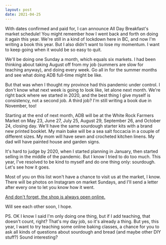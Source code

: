 ```yaml
---
layout: post
date: 2021-04-25
---
```


With dates confirmed and paid for, I can announce All Day Breakfast's market schedule! You might remember how I went back and forth on doing it again this year. We're still in a kind of lockdown here in BC, and now I'm writing a book this year. But I also didn't want to lose my momentum. I want to keep going when it would be so easy to quit. 

We'll be doing one Sunday a month, which equals six markets. I had been thinking about taking August off from my job (summers are slow for teaching anyway), and doing every week. Go all in for the summer months and see what doing ADB full-time might be like. 

But that was when I thought my province had this pandemic under control. I don't know what next week is going to look like, let alone next month. We're right back where we started in 2020, and the best thing I give myself is consistency, not a second job. A third job? I'm still writing a book due in November, too!

Starting at the end of next month, ADB will be at the White Rock Farmers Market on May 23, June 27, July 25, August 29, September 26, and October 24, closing day. We'll have the same sourdough starter kits with a brand new printed booklet. My main bake will be a sea salt foccacia in a couple of different sizes. My mom will have sewn and crocheted kitchen linens. My dad will have painted house and garden signs. 

It's hard to judge by 2020, when I started planning in January, then started selling in the middle of the pandemic. But I know I tried to do too much. This year, I've resolved to be kind to myself and do one thing only: sourdough. Let's see how it goes.

Most of you on this list won't have a chance to visit us at the market, I know. There will be photos on Instagram on market Sundays, and I'll send a letter after every one to let you know how it went. 

[And don't forget, the shop is always open online.](https://www.alldaybreakfast.org/)

Will see each other soon, I hope. 

PS. OK I know I said I'm only doing one thing, but if I add teaching, that doesn't count, right? That's my day job, so it's already a thing. But yes, this year, I want to try teaching some online baking classes, a chance for you to ask all kinds of questions about sourdough and bread (and maybe other DIY stuff?) Sound interesting?
